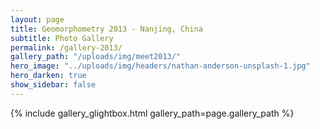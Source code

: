 ```yaml
---
layout: page
title: Geomorphometry 2013 - Nanjing, China
subtitle: Photo Gallery
permalink: /gallery-2013/
gallery_path: "/uploads/img/meet2013/"
hero_image: "../uploads/img/headers/nathan-anderson-unsplash-1.jpg"
hero_darken: true
show_sidebar: false
---
```


<!-- {% include gallery_bulma2.html gallery_path=page.gallery_path %} -->
{% include gallery_glightbox.html gallery_path=page.gallery_path %}
